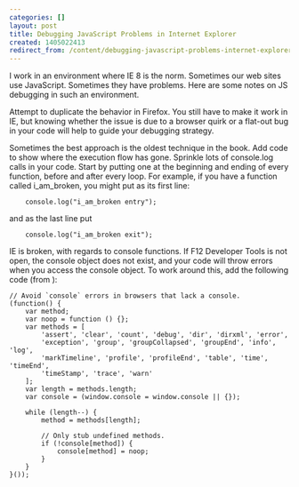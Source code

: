 ```yaml
---
categories: []
layout: post
title: Debugging JavaScript Problems in Internet Explorer
created: 1405022413
redirect_from: /content/debugging-javascript-problems-internet-explorer
---
```

I work in an environment where IE 8 is the norm.  Sometimes our web sites use JavaScript.  Sometimes they have problems.  Here are some notes on JS debugging in such an environment.

Attempt to duplicate the behavior in Firefox.  You still have to make it work in IE, but knowing whether the issue is due to a browser quirk or a flat-out bug in your code will help to guide your debugging strategy.

Sometimes the best approach is the oldest technique in the book.  Add code to show where the execution flow has gone.  Sprinkle lots of console.log calls in your code.  Start by putting one at the beginning and ending of every function, before and after every loop.  For example, if you have a function called i_am_broken, you might put as its first line:

        console.log("i_am_broken entry");

and as the last line put

        console.log("i_am_broken exit");

IE is broken, with regards to console functions.  If F12 Developer Tools is not open, the console object does not exist, and your code will throw errors when you access the console object.  To work around this, add the following code (from ):

    // Avoid `console` errors in browsers that lack a console.
    (function() {
        var method;
        var noop = function () {};
        var methods = [
            'assert', 'clear', 'count', 'debug', 'dir', 'dirxml', 'error',
            'exception', 'group', 'groupCollapsed', 'groupEnd', 'info', 'log',
            'markTimeline', 'profile', 'profileEnd', 'table', 'time', 'timeEnd',
            'timeStamp', 'trace', 'warn'
        ];
        var length = methods.length;
        var console = (window.console = window.console || {});
    
        while (length--) {
            method = methods[length];
    
            // Only stub undefined methods.
            if (!console[method]) {
                console[method] = noop;
            }
        }
    }());
